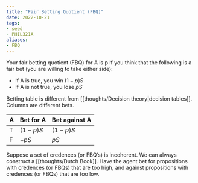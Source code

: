 ```yaml
---
title: "Fair Betting Quotient (FBQ)"
date: 2022-10-21
tags:
- seed
- PHIL321A
aliases:
- FBQ
---
```


Your fair betting quotient (FBQ) for A is p if you think that the following is a fair bet (you are willing to take either side):
- If A is true, you win $(1 - p)S$
- If A is not true, you lose $pS$

Betting table is different from [[thoughts/Decision theory|decision tables]]. Columns are different bets.

|A|Bet for A|Bet against A|
|-|-|-|
|T|$(1-p)S$|$(1-p)S$|
|F|$-pS$|$pS$|

Suppose a set of credences (or FBQ’s) is incoherent. We can always construct a [[thoughts/Dutch Book]]. Have the agent bet for propositions with credences (or FBQs) that are too high, and against propositions with credences (or FBQs) that are too low.